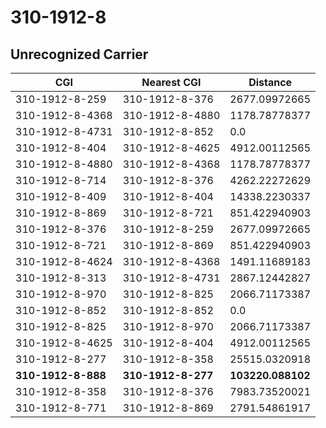 # 310-1912-8
## Unrecognized Carrier


| CGI | Nearest CGI | Distance |
|-----|-------------|----------|
| 310-1912-8-259 | 310-1912-8-376 | 2677.09972665 |
| 310-1912-8-4368 | 310-1912-8-4880 | 1178.78778377 |
| 310-1912-8-4731 | 310-1912-8-852 | 0.0 |
| 310-1912-8-404 | 310-1912-8-4625 | 4912.00112565 |
| 310-1912-8-4880 | 310-1912-8-4368 | 1178.78778377 |
| 310-1912-8-714 | 310-1912-8-376 | 4262.22272629 |
| 310-1912-8-409 | 310-1912-8-404 | 14338.2230337 |
| 310-1912-8-869 | 310-1912-8-721 | 851.422940903 |
| 310-1912-8-376 | 310-1912-8-259 | 2677.09972665 |
| 310-1912-8-721 | 310-1912-8-869 | 851.422940903 |
| 310-1912-8-4624 | 310-1912-8-4368 | 1491.11689183 |
| 310-1912-8-313 | 310-1912-8-4731 | 2867.12442827 |
| 310-1912-8-970 | 310-1912-8-825 | 2066.71173387 |
| 310-1912-8-852 | 310-1912-8-852 | 0.0 |
| 310-1912-8-825 | 310-1912-8-970 | 2066.71173387 |
| 310-1912-8-4625 | 310-1912-8-404 | 4912.00112565 |
| 310-1912-8-277 | 310-1912-8-358 | 25515.0320918 |
| **310-1912-8-888** | **310-1912-8-277** | **103220.088102** |
| 310-1912-8-358 | 310-1912-8-376 | 7983.73520021 |
| 310-1912-8-771 | 310-1912-8-869 | 2791.54861917 |
